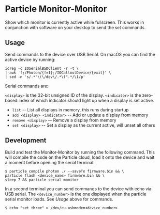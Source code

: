 Particle Monitor-Monitor
========================

Show which monitor is currently active while fullscreen. This works in conjunction with software on your desktop to send the set commands.

Usage
-----

Send commands to the device over USB Serial. On macOS you can find the active device by running:

```(bash)
ioreg -c IOSerialBSDClient -r -t \
| awk 'f;/Photon/{f=1};/IOCalloutDevice/{exit}' \
| sed -n 's/.*"\(\/dev\/.*\)".*/\1/p'
```

Serial commands are:

`<display>` is the 32-bit unsigned ID of the display. `<indicator>` is the zero-based index of which indicator should light up when a display is set active.

- `list` -- List all displays in memory, this runs during startup
- `add <display> <indicator>` -- Add or update a display from memory
- `remove <display>` -- Remove a display from memory
- `set <display>` -- Set a display as the current active, will unset all others

Development
-----------

Build and test the Monitor-Monitor by running the following command. This will compile the code on the Particle cloud, load it onto the device and wait a moment before opening the serial terminal.

```
$ particle compile photon ./ --saveTo firmware.bin && \
particle flash <device_name> firmware.bin && \
sleep 7 && particle serial monitor
```

In a second terminal you can send commands to the device with echo via USB serial. The `<device_number>` is the one displayed when the particle serial monitor loads. See _Usage_ above for commands.

```
$ echo "set three" > /dev/cu.usbmodem<device_number>
```
